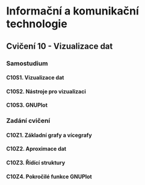 # Informační a komunikační technologie

## Cvičení 10 - Vizualizace dat

### Samostudium

#### C10S1. Vizualizace dat

#### C10S2. Nástroje pro vizualizaci

#### C10S3. GNUPlot

### Zadání cvičení

#### C10Z1. Základní grafy a vícegrafy

#### C10Z2. Aproximace dat

#### C10Z3. Řídící struktury

#### C10Z4. Pokročilé funkce GNUPlot

